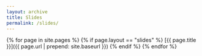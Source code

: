 ```yaml
---
layout: archive
title: Slides
permalink: /slides/
---
```


{% for page in site.pages %}
{% if page.layout == "slides" %}
[{{ page.title }}]({{ page.url | prepend: site.baseurl }})
{% endif %}
{% endfor %}